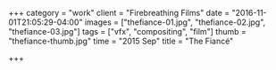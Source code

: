+++
category = "work"
client = "Firebreathing Films"
date = "2016-11-01T21:05:29-04:00"
images = ["thefiance-01.jpg", "thefiance-02.jpg", "thefiance-03.jpg"]
tags = ["vfx", "compositing", "film"]
thumb = "thefiance-thumb.jpg"
time = "2015 Sep"
title = "The Fiancé"

+++
